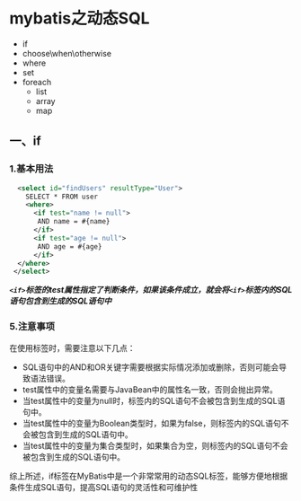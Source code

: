 # mybatis之动态SQL

 * if
 * choose\when\otherwise
 * where
 * set
 * foreach
   * list
   * array
   * map

  

## 一、if

### 1.基本用法
   
   ```xml
     <select id="findUsers" resultType="User">
       SELECT * FROM user
       <where>
         <if test="name != null">
          AND name = #{name}
         </if>
         <if test="age != null">
          AND age = #{age}
         </if>
     </where>
    </select>
   ```
***`<if>`标签的test属性指定了判断条件，如果该条件成立，就会将`<if>`标签内的SQL语句包含到生成的SQL语句中***

### 5.注意事项

在使用<if>标签时，需要注意以下几点：

* SQL语句中的AND和OR关键字需要根据实际情况添加或删除，否则可能会导致语法错误。
* test属性中的变量名需要与JavaBean中的属性名一致，否则会抛出异常。
* 当test属性中的变量为null时，<if>标签内的SQL语句不会被包含到生成的SQL语句中。
* 当test属性中的变量为Boolean类型时，如果为false，则<if>标签内的SQL语句不会被包含到生成的SQL语句中。
* 当test属性中的变量为集合类型时，如果集合为空，则<if>标签内的SQL语句不会被包含到生成的SQL语句中。
  
综上所述，if标签在MyBatis中是一个非常常用的动态SQL标签，能够方便地根据条件生成SQL语句，提高SQL语句的灵活性和可维护性